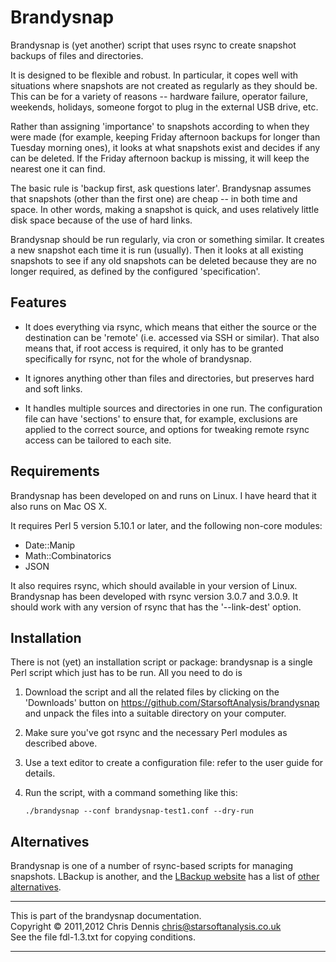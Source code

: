 Brandysnap
==========

Brandysnap is (yet another) script that uses rsync to create snapshot
backups of files and directories.

It is designed to be flexible and robust.  In particular, it copes well
with situations where snapshots are not created as regularly as they
should be.  This can be for a variety of reasons -- hardware failure,
operator failure, weekends, holidays, someone forgot to plug in the 
external USB drive, etc.

Rather than assigning 'importance' to snapshots according to when they
were made (for example, keeping Friday afternoon backups for longer
than Tuesday morning ones), it looks at what snapshots exist and 
decides if any can be deleted.  If the Friday afternoon backup is
missing, it will keep the nearest one it can find.

The basic rule is 'backup first, ask questions later'.  Brandysnap 
assumes that snapshots (other than the first one) are cheap -- in both 
time and space.  In other 
words, making a snapshot is quick, and uses relatively little disk 
space because of the use of hard links.

Brandysnap should be run regularly, via cron or something similar.  It 
creates a new snapshot each time it is run (usually).
Then it looks at all existing snapshots to see if any old
snapshots can be deleted because they are no longer required, as
defined by the configured 'specification'.  

Features
--------

* It does everything via rsync, which means that either the source or 
the destination can be 'remote' (i.e. accessed via SSH or similar).  That also 
means that, if root access is required, it only has to be granted specifically
for rsync, not for the whole of brandysnap.

* It ignores anything other than files and directories, but preserves hard
and soft links. 

* It handles multiple sources and directories in one run.  The configuration file
can have 'sections' to ensure that, for example, exclusions are applied to the correct
source, and options for tweaking remote rsync access can be tailored to 
each site.

Requirements
------------

Brandysnap has been developed on and runs on Linux.
I have heard that it also runs on Mac OS X.

It requires Perl 5 version 5.10.1 or later, and the following non-core modules:

* Date::Manip
* Math::Combinatorics	
* JSON

It also requires rsync, which should available in your version of Linux.
Brandysnap has been developed with rsync version 3.0.7 and 3.0.9.  It should work with 
any version of rsync that has the '--link-dest' option.


Installation
------------

There is not (yet) an installation script or package: brandysnap is a single Perl script
which just has to be run.  All you need to do is

1.  Download the script and all the related files by clicking on the
    'Downloads' button on https://github.com/StarsoftAnalysis/brandysnap
    and unpack the files into a suitable directory on your computer.

2.  Make sure you've got rsync and the necessary Perl modules as described above.

3.  Use a text editor to create a configuration file: refer to the user guide for details.

4.  Run the script, with a command something like this:

        ./brandysnap --conf brandysnap-test1.conf --dry-run

Alternatives
------------

Brandysnap is one of a number of rsync-based scripts for managing snapshots.
LBackup is another, and the [LBackup website](http://www.lbackup.org/) has a list 
of [other alternatives](http://www.lbackup.org/alternatives).

**************************************************************
This is part of the brandysnap documentation.<br>
Copyright &copy; 2011,2012  Chris Dennis  chris@starsoftanalysis.co.uk<br>
See the file fdl-1.3.txt for copying conditions.
**************************************************************
 
